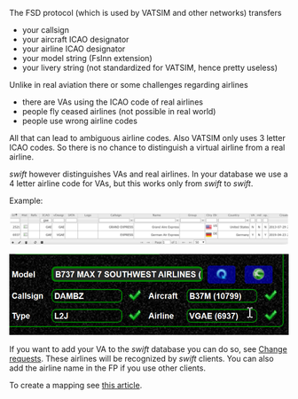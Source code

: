 <!--
    SPDX-FileCopyrightText: Copyright (C) swift Project Community / Contributors
    SPDX-License-Identifier: GFDL-1.3-only
-->

The FSD protocol (which is used by VATSIM and other networks) transfers

-   your callsign
-   your aircraft ICAO designator
-   your airline ICAO designator
-   your model string (FsInn extension)
-   your livery string (not standardized for VATSIM, hence pretty useless)

Unlike in real aviation there or some challenges regarding airlines

-   there are VAs using the ICAO code of real airlines
-   people fly ceased airlines (not possible in real world)
-   people use wrong airline codes

All that can lead to ambiguous airline codes.
Also VATSIM only uses 3 letter ICAO codes.
So there is no chance to distinguish a virtual airline from a real airline.

*swift* however distinguishes VAs and real airlines.
In your database we use a 4 letter airline code for VAs, but this works only from *swift* to *swift*.

Example:

![](./../../img/va1.jpg)

![](./../../img/va2.jpg)


If you want to add your VA to the *swift* database you can do so, see [Change requests](./change_requests.md).
These airlines will be recognized by *swift* clients.
You can also add the airline name in the FP if you use other clients.

To create a mapping see [this article](./../swift_data/create_mapping.md).
